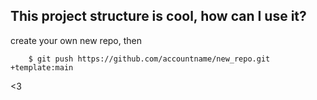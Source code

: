 ## This project structure is cool, how can I use it?

create your own new repo, then

```
    $ git push https://github.com/accountname/new_repo.git +template:main
```

<3
